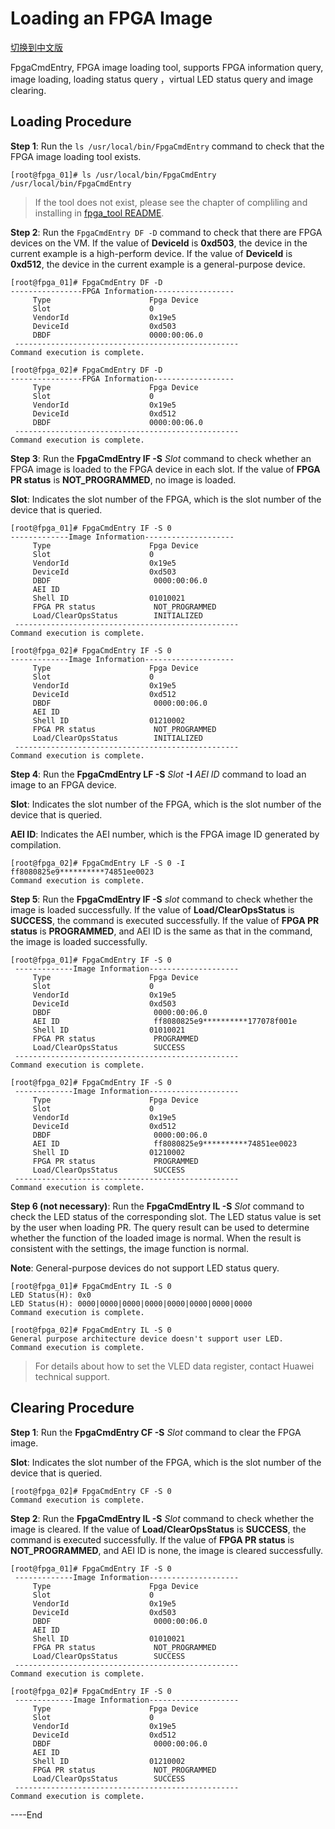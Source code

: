 Loading an FPGA Image
=====================
[切换到中文版](./load_an_fpga_image_cn.md)


FpgaCmdEntry, FPGA image loading tool, supports FPGA information query, image loading, loading status query ，virtual LED status query and image clearing.

Loading Procedure
---------------------

**Step 1**: Run the `ls /usr/local/bin/FpgaCmdEntry` command to check that the FPGA image loading tool exists.

    [root@fpga_01]# ls /usr/local/bin/FpgaCmdEntry 
    /usr/local/bin/FpgaCmdEntry
> If the tool does not exist,  please see the chapter of compliling and installing in [fpga_tool README](./../README.md).

**Step 2**: Run the `FpgaCmdEntry DF -D` command to check that there are FPGA devices on the VM. If the value of **DeviceId** is **0xd503**, the device in the current example is a high-perform device. If the value of **DeviceId** is **0xd512**, the device in the current example is a general-purpose device.

	[root@fpga_01]# FpgaCmdEntry DF -D 
	----------------FPGA Information------------------
	     Type			           Fpga Device
	     Slot			           0
	     VendorId			       0x19e5
	     DeviceId			       0xd503
	     DBDF			           0000:00:06.0
	 --------------------------------------------------
	Command execution is complete. 
	
	[root@fpga_02]# FpgaCmdEntry DF -D 
	----------------FPGA Information------------------
	     Type			           Fpga Device
	     Slot			           0
	     VendorId			       0x19e5
	     DeviceId			       0xd512
	     DBDF			           0000:00:06.0
	 -------------------------------------------------- 
	Command execution is complete.


**Step 3**: Run the **FpgaCmdEntry IF -S** *Slot* command to check whether an FPGA image is loaded to the FPGA device in each slot. If the value of **FPGA PR status** is **NOT_PROGRAMMED**, no image is loaded.

**Slot**: Indicates the slot number of the FPGA, which is the slot number of the device that is queried.

	[root@fpga_01]# FpgaCmdEntry IF -S 0 
	-------------Image Information--------------------
	     Type			           Fpga Device
	     Slot			           0
	     VendorId			       0x19e5
	     DeviceId			       0xd503
	     DBDF                       0000:00:06.0
	     AEI ID
		 Shell ID			       01010021
	     FPGA PR status             NOT_PROGRAMMED
	     Load/ClearOpsStatus        INITIALIZED       
	 --------------------------------------------------
	Command execution is complete. 
	
	[root@fpga_02]# FpgaCmdEntry IF -S 0 
	-------------Image Information--------------------
	     Type			           Fpga Device
	     Slot			           0
	     VendorId			       0x19e5
	     DeviceId			       0xd512
	     DBDF                       0000:00:06.0
	     AEI ID
		 Shell ID			       01210002
	     FPGA PR status             NOT_PROGRAMMED
	     Load/ClearOpsStatus        INITIALIZED
	 --------------------------------------------------
	Command execution is complete.


**Step 4**: Run the **FpgaCmdEntry LF -S** *Slot* **-I** *AEI ID* command to load an image to an FPGA device.

**Slot**: Indicates the slot number of the FPGA, which is the slot number of the device that is queried.

**AEI ID**: Indicates the AEI number, which is the FPGA image ID generated by compilation.

	[root@fpga_02]# FpgaCmdEntry LF -S 0 -I ff8080825e9**********74851ee0023
	Command execution is complete.

**Step 5**: Run the **FpgaCmdEntry IF -S** *slot* command to check whether the image is loaded successfully. If the value of **Load/ClearOpsStatus** is **SUCCESS**, the command is executed successfully. If the value of **FPGA PR status** is **PROGRAMMED**, and AEI ID is the same as that in the command, the image is loaded successfully.

	[root@fpga_01]# FpgaCmdEntry IF -S 0 
	 -------------Image Information-------------------- 
	     Type			           Fpga Device
	     Slot			           0
	     VendorId			       0x19e5
	     DeviceId			       0xd503
	     DBDF                       0000:00:06.0
	     AEI ID                     ff8080825e9**********177078f001e
		 Shell ID			       01010021
	     FPGA PR status             PROGRAMMED
	     Load/ClearOpsStatus        SUCCESS
	 -------------------------------------------------- 
	Command execution is complete. 
	
	[root@fpga_02]# FpgaCmdEntry IF -S 0 
	 -------------Image Information-------------------- 
	     Type			           Fpga Device
	     Slot			           0
	     VendorId			       0x19e5
	     DeviceId			       0xd512
	     DBDF                       0000:00:06.0
	     AEI ID                     ff8080825e9**********74851ee0023
		 Shell ID			       01210002
	     FPGA PR status             PROGRAMMED
	     Load/ClearOpsStatus        SUCCESS
	 -------------------------------------------------- 
	Command execution is complete.

**Step 6 (not necessary)**: Run the **FpgaCmdEntry IL -S** *Slot* command to check the LED status of the corresponding slot. The LED status value is set by the user when loading PR. The query result can be used to determine whether the function of the loaded image is normal. When the result is consistent with the settings, the image function is normal.

**Note**: General-purpose devices do not support LED status query.

```
[root@fpga_01]# FpgaCmdEntry IL -S 0 
LED Status(H): 0x0 
LED Status(H): 0000|0000|0000|0000|0000|0000|0000|0000 
Command execution is complete. 

[root@fpga_02]# FpgaCmdEntry IL -S 0 
General purpose architecture device doesn't support user LED.
Command execution is complete.
```

> For details about how to set the VLED data register, contact Huawei technical support.

Clearing Procedure
---------------------

**Step 1**: Run the **FpgaCmdEntry CF -S** *Slot* command to clear the FPGA image.

**Slot**: Indicates the slot number of the FPGA, which is the slot number of the device that is queried.

```
[root@fpga_02]# FpgaCmdEntry CF -S 0
Command execution is complete.
```

**Step 2**: Run the **FpgaCmdEntry IL -S** *Slot* command to check whether the image is cleared. If the value of **Load/ClearOpsStatus** is **SUCCESS**, the command is executed successfully. If the value of **FPGA PR status** is **NOT_PROGRAMMED**, and AEI ID is none, the image is cleared successfully.

	[root@fpga_01]# FpgaCmdEntry IF -S 0 
	 -------------Image Information-------------------- 
	     Type			           Fpga Device
	     Slot			           0
	     VendorId			       0x19e5
	     DeviceId			       0xd503
	     DBDF                       0000:00:06.0
	     AEI ID                    
		 Shell ID			       01010021
	     FPGA PR status             NOT_PROGRAMMED
	     Load/ClearOpsStatus        SUCCESS
	 -------------------------------------------------- 
	Command execution is complete. 
	
	[root@fpga_02]# FpgaCmdEntry IF -S 0 
	 -------------Image Information-------------------- 
	     Type			           Fpga Device
	     Slot			           0
	     VendorId			       0x19e5
	     DeviceId			       0xd512
	     DBDF                       0000:00:06.0
	     AEI ID                    
		 Shell ID			       01210002
	     FPGA PR status             NOT_PROGRAMMED
	     Load/ClearOpsStatus        SUCCESS
	 -------------------------------------------------- 
	Command execution is complete.

\----End
